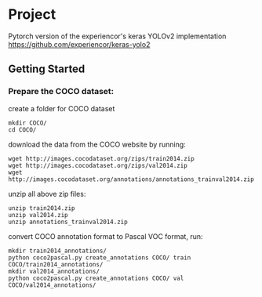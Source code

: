 # Project
Pytorch version of the experiencor's keras YOLOv2 implementation https://github.com/experiencor/keras-yolo2 

## Getting Started

### Prepare the COCO dataset:
create a folder for COCO dataset 
```
mkdir COCO/
cd COCO/
```
download the data from the COCO website by running: 
```
wget http://images.cocodataset.org/zips/train2014.zip 
wget http://images.cocodataset.org/zips/val2014.zip 
wget http://images.cocodataset.org/annotations/annotations_trainval2014.zip 
```
unzip all above zip files:
```
unzip train2014.zip
unzip val2014.zip
unzip annotations_trainval2014.zip 
```
convert COCO annotation format to Pascal VOC format, run: 
```
mkdir train2014_annotations/ 
python coco2pascal.py create_annotations COCO/ train COCO/train2014_annotations/ 
mkdir val2014_annotations/
python coco2pascal.py create_annotations COCO/ val COCO/val2014_annotations/  
```




